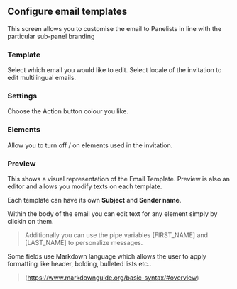 ## Configure email templates

This screen allows you to customise the email to Panelists in line with the particular sub-panel branding

### Template

Select which email you would like to edit. Select locale of the invitation to edit multilingual emails.

### Settings

Choose the Action button colour you like.

### Elements

Allow you to turn off / on elements used in the invitation.

### Preview

This shows a visual representation of the Email Template. Preview is also an editor and allows you modify texts on each template.

Each template can have its own **Subject** and **Sender name**.

Within the body of the email you can edit text for any element simply by clickin on them.

> Additionally you can use the pipe variables [FIRST_NAME] and [LAST_NAME] to personalize messages.

Some fields use Markdown language which allows the user to apply formatting like header, bolding, bulleted lists etc..

> (https://www.markdownguide.org/basic-syntax/#overview)
